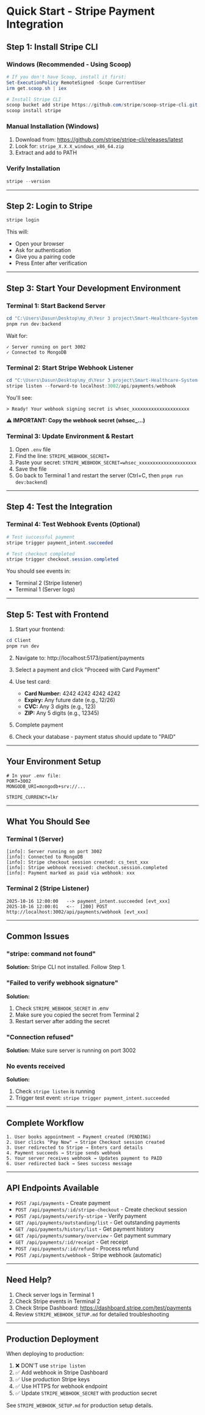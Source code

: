# Quick Start - Stripe Payment Integration

## Step 1: Install Stripe CLI

### Windows (Recommended - Using Scoop)

```powershell
# If you don't have Scoop, install it first:
Set-ExecutionPolicy RemoteSigned -Scope CurrentUser
irm get.scoop.sh | iex

# Install Stripe CLI
scoop bucket add stripe https://github.com/stripe/scoop-stripe-cli.git
scoop install stripe
```

### Manual Installation (Windows)

1. Download from: https://github.com/stripe/stripe-cli/releases/latest
2. Look for: `stripe_X.X.X_windows_x86_64.zip`
3. Extract and add to PATH

### Verify Installation

```powershell
stripe --version
```

---

## Step 2: Login to Stripe

```powershell
stripe login
```

This will:

- Open your browser
- Ask for authentication
- Give you a pairing code
- Press Enter after verification

---

## Step 3: Start Your Development Environment

### Terminal 1: Start Backend Server

```powershell
cd "C:\Users\Dasun\Desktop\my_d\Yesr 3 project\Smart-Healthcare-System-for-Urban-Hospitals"
pnpm run dev:backend
```

Wait for:

```
✓ Server running on port 3002
✓ Connected to MongoDB
```

### Terminal 2: Start Stripe Webhook Listener

```powershell
cd "C:\Users\Dasun\Desktop\my_d\Yesr 3 project\Smart-Healthcare-System-for-Urban-Hospitals"
stripe listen --forward-to localhost:3002/api/payments/webhook
```

You'll see:

```
> Ready! Your webhook signing secret is whsec_xxxxxxxxxxxxxxxxxxxxx
```

**⚠️ IMPORTANT: Copy the webhook secret (whsec\_...)**

### Terminal 3: Update Environment & Restart

1. Open `.env` file
2. Find the line: `STRIPE_WEBHOOK_SECRET=`
3. Paste your secret: `STRIPE_WEBHOOK_SECRET=whsec_xxxxxxxxxxxxxxxxxxxxx`
4. Save the file
5. Go back to Terminal 1 and restart the server (Ctrl+C, then `pnpm run dev:backend`)

---

## Step 4: Test the Integration

### Terminal 4: Test Webhook Events (Optional)

```powershell
# Test successful payment
stripe trigger payment_intent.succeeded

# Test checkout completed
stripe trigger checkout.session.completed
```

You should see events in:

- Terminal 2 (Stripe listener)
- Terminal 1 (Server logs)

---

## Step 5: Test with Frontend

1. Start your frontend:

```powershell
cd Client
pnpm run dev
```

2. Navigate to: http://localhost:5173/patient/payments

3. Select a payment and click "Proceed with Card Payment"

4. Use test card:

   - **Card Number:** 4242 4242 4242 4242
   - **Expiry:** Any future date (e.g., 12/26)
   - **CVC:** Any 3 digits (e.g., 123)
   - **ZIP:** Any 5 digits (e.g., 12345)

5. Complete payment

6. Check your database - payment status should update to "PAID"

---

## Your Environment Setup

```env
# In your .env file:
PORT=3002
MONGODB_URI=mongodb+srv://...

STRIPE_CURRENCY=lkr
```

---

## What You Should See

### Terminal 1 (Server)

```
[info]: Server running on port 3002
[info]: Connected to MongoDB
[info]: Stripe checkout session created: cs_test_xxx
[info]: Stripe webhook received: checkout.session.completed
[info]: Payment marked as paid via webhook: xxx
```

### Terminal 2 (Stripe Listener)

```
2025-10-16 12:00:00   --> payment_intent.succeeded [evt_xxx]
2025-10-16 12:00:01   <--  [200] POST http://localhost:3002/api/payments/webhook [evt_xxx]
```

---

## Common Issues

### "stripe: command not found"

**Solution:** Stripe CLI not installed. Follow Step 1.

### "Failed to verify webhook signature"

**Solution:**

1. Check `STRIPE_WEBHOOK_SECRET` in .env
2. Make sure you copied the secret from Terminal 2
3. Restart server after adding the secret

### "Connection refused"

**Solution:** Make sure server is running on port 3002

### No events received

**Solution:**

1. Check `stripe listen` is running
2. Trigger test event: `stripe trigger payment_intent.succeeded`

---

## Complete Workflow

```
1. User books appointment → Payment created (PENDING)
2. User clicks "Pay Now" → Stripe Checkout session created
3. User redirected to Stripe → Enters card details
4. Payment succeeds → Stripe sends webhook
5. Your server receives webhook → Updates payment to PAID
6. User redirected back → Sees success message
```

---

## API Endpoints Available

- `POST /api/payments` - Create payment
- `POST /api/payments/:id/stripe-checkout` - Create checkout session
- `POST /api/payments/verify-stripe` - Verify payment
- `GET /api/payments/outstanding/list` - Get outstanding payments
- `GET /api/payments/history/list` - Get payment history
- `GET /api/payments/summary/overview` - Get payment summary
- `GET /api/payments/:id/receipt` - Get receipt
- `POST /api/payments/:id/refund` - Process refund
- `POST /api/payments/webhook` - Stripe webhook (automatic)

---

## Need Help?

1. Check server logs in Terminal 1
2. Check Stripe events in Terminal 2
3. Check Stripe Dashboard: https://dashboard.stripe.com/test/payments
4. Review `STRIPE_WEBHOOK_SETUP.md` for detailed troubleshooting

---

## Production Deployment

When deploying to production:

1. ❌ DON'T use `stripe listen`
2. ✅ Add webhook in Stripe Dashboard
3. ✅ Use production Stripe keys
4. ✅ Use HTTPS for webhook endpoint
5. ✅ Update `STRIPE_WEBHOOK_SECRET` with production secret

See `STRIPE_WEBHOOK_SETUP.md` for production setup details.
